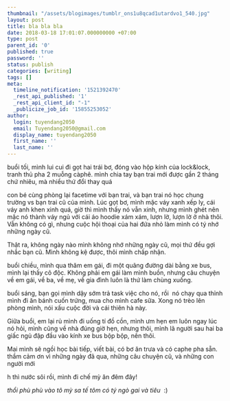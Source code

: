 ```yaml
---
thumbnail: "/assets/blogimages/tumblr_ons1u8qcad1utardvo1_540.jpg"
layout: post
title: bla bla bla
date: 2018-03-18 17:01:07.000000000 +07:00
type: post
parent_id: '0'
published: true
password: ''
status: publish
categories: [writing]
tags: []
meta:
  timeline_notification: '1521392470'
  _rest_api_published: '1'
  _rest_api_client_id: "-1"
  _publicize_job_id: '15855253052'
author:
  login: tuyendang2050
  email: Tuyendang2050@gmail.com
  display_name: tuyendang2050
  first_name: ''
  last_name: ''
---
```

buổi tối, mình lui cui đi gọt hai trái bơ, đóng vào hộp kính của lock&amp;lock, tranh thủ pha 2 muỗng càphê. mình chia tay bạn trai mới được gần 2 tháng chứ nhiêu, mà nhiều thứ đổi thay quá


con bé cùng phòng lại facetime với bạn trai, và bạn trai nó học chung trường vs bạn trai cũ của mình. Lúc gọt bơ, mình mặc váy xanh xếp ly, cái váy anh khen xinh quá, giờ thì mình thấy nó vẫn xinh, nhưng mình ghét nên mặc nó thành váy ngủ với cái áo hoodie xám xám, lượn lờ, lượn lờ ở nhà thôi. Vẫn không có gì, nhưng cuộc hội thoại của hai đứa nhỏ làm mình có tý nhớ những ngày cũ.


Thật ra, không ngày nào mình không nhớ những ngày cũ, mọi thứ đều gợi nhắc bạn cũ. Mình không kệ được, thôi mình chấp nhận.


buổi chiều, mình qua thăm em gái, đi một quãng đường dài bằng xe bus, mình lại thấy cô độc. Không phải em gái làm mình buồn, nhưng câu chuyện về em gái, về ba, về mẹ, về gia đình luôn là thứ làm chùng xuống.


buổi sáng, bạn gọi mình dậy sớm trả task việc cho nó, rồi  nó chạy qua thỉnh mình đi ăn bánh cuốn trứng, mua cho mình cafe sữa. Xong nó trèo lên phòng mình, nói xấu cuộc đời và cái thiên hà này.


Giữa buổi, em lại rủ mình đi uống tí đồ cồn, mình ưm hẹn em luôn ngay lúc nó hỏi, mình cũng về nhà đúng giờ hẹn, nhưng thôi, mình lã người sau hai ba giấc ngủ đập đầu vào kính xe bus bộp bộp, nên thôi.


Mai mình sẽ ngồi học bài tiếp, viết bài, có bơ ăn trưa và có caphe pha sẵn. thầm cảm ơn vì những ngày đã qua, những câu chuyện cũ, và những con người mới


h thì nước sôi rồi, mình đi chế mỳ ăn đêm đây!


*thổi phù phù vào tô mỳ sa tế tôm có tý ngò gai và tiêu*  :)
